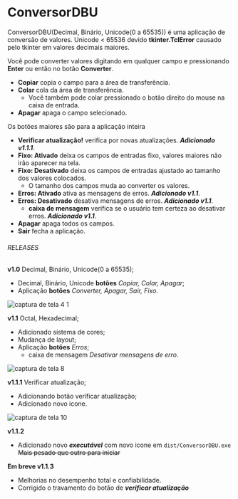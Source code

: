 # ConversorDBU
ConversorDBU(Decimal, Binário, Unicode(0 a 65535)) é uma aplicação de conversão de valores. Unicode &lt; 65536 devido **tkinter.TclError** causado pelo tkinter em valores decimais maiores.

Você pode converter valores digitando em qualquer campo e pressionando **Enter** ou então no botão **Converter**.
  - **Copiar** copia o campo para a área de transferência.
  - **Colar** cola da área de transferência.
    - Você também pode colar pressionado o botão direito do mouse na caixa de entrada.
  - **Apagar** apaga o campo selecionado.

Os botões maiores são para a aplicação inteira
  - **Verificar atualização!** verifica por novas atualizações. ***Adicionado v1.1.1***.
  - **Fixo: Ativado** deixa os campos de entradas fixo, valores maiores não irão aparecer na tela.
  - **Fixo: Desativado** deixa os campos de entradas ajustado ao tamanho dos valores colocados.
    - O tamanho dos campos muda ao converter os valores.
  - **Erros: Ativado** ativa as mensagens de erros. ***Adicionado v1.1***.
  - **Erros: Desativado** desativa mensagens de erros. ***Adicionado v1.1***.
    - **caixa de mensagem** verifica se o usuário tem certeza ao desativar erros. ***Adicionado v1.1***.
  - **Apagar** apaga todos os campos.
  - **Sair** fecha a aplicação.
  
###### RELEASES 
**v1.0** Decimal, Binário, Unicode(0 a 65535);
 - Decimal, Binário, Unicode **botões** *Copiar, Colar, Apagar*;
 - Aplicação **botões** *Converter, Apagar, Sair, Fixo*.

![captura de tela 4 1](https://user-images.githubusercontent.com/32652300/50496209-99eb6a80-0a04-11e9-99f8-c367846c318a.png)

**v1.1** Octal, Hexadecimal;
  - Adicionado sistema de cores;
  - Mudança de layout;
  - Aplicação **botões** *Erros*;
    - caixa de mensagem *Desativar mensagens de erro*.
  
![captura de tela 8](https://user-images.githubusercontent.com/32652300/50541356-75190380-0b7a-11e9-95a2-afed498355a9.png)

**v1.1.1** Verificar atualização;
  - Adicionando botão verificar atualização;
  - Adicionado novo icone.

![captura de tela 10](https://user-images.githubusercontent.com/32652300/50549590-d3ef8300-0c35-11e9-9b94-8efad763f817.png)

**v1.1.2**
  - Adicionado novo ***executável*** com novo icone em `dist/ConversorDBU.exe` ~~Mais pesado que outro para iniciar~~

**Em breve v1.1.3**
  - Melhorias no desempenho total e confiabilidade.
  - Corrigido o travamento do botão de ***verificar atualização***
